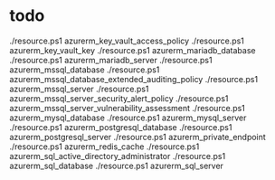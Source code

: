 # todo

./resource.ps1 azurerm_key_vault_access_policy
./resource.ps1 azurerm_key_vault_key
./resource.ps1 azurerm_mariadb_database
./resource.ps1 azurerm_mariadb_server
./resource.ps1 azurerm_mssql_database
./resource.ps1 azurerm_mssql_database_extended_auditing_policy
./resource.ps1 azurerm_mssql_server
./resource.ps1 azurerm_mssql_server_security_alert_policy
./resource.ps1 azurerm_mssql_server_vulnerability_assessment
./resource.ps1 azurerm_mysql_database
./resource.ps1 azurerm_mysql_server
./resource.ps1 azurerm_postgresql_database
./resource.ps1 azurerm_postgresql_server
./resource.ps1 azurerm_private_endpoint
./resource.ps1 azurerm_redis_cache
./resource.ps1 azurerm_sql_active_directory_administrator
./resource.ps1 azurerm_sql_database
./resource.ps1 azurerm_sql_server
